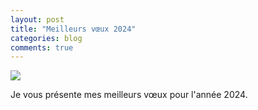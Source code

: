 ```yaml
---
layout: post
title: "Meilleurs vœux 2024"
categories: blog
comments: true
---
```


![](https://github.com/homeostasie/bouquins/raw/master/_pics/blog/2022/new-year.gif)

Je vous présente mes meilleurs vœux pour l'année 2024. 
